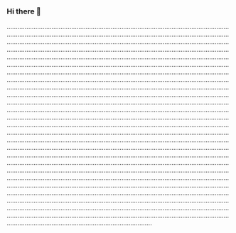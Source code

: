 ### Hi there 👋

.........................................................................................................................................................................................................................................................................................................................................................................................................................................................................................................................................................................................................................................................................................................................................................................................................................................................................................................................................................................................................................................................................................................................................................................................................................................................................................................................................................................................................................................................................................................................................................................................................................................................................................................................................................................................................................................................................................................................................................................................................................................................................................................................................................................................................................................................................................................................................................................................................................................................................................................................................................................................................................................................................................................................................................................................................................................................................................................................................................................................................................................................................................................................................................................................................................................................................................................................................................................................................................................